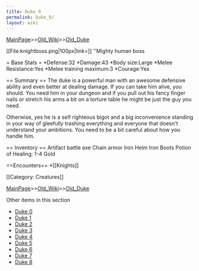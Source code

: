 ```yaml
---
title: Duke 9
permalink: Duke_9/
layout: wiki
---
```


[MainPage](/keeperrl_wiki/ "wikilink")>>[Old_Wiki](/keeperrl_wiki/Old_Wiki "wikilink")>>[Old_Duke](/keeperrl_wiki/Old_Duke "wikilink")

[[File:knightboss.png|100px|link=]] ''Mighty human boss

= Base Stats =
*Defense:32
*Damage:43
*Body size:Large
*Melee Resistance:Yes
*Melee training maximum:3
*Courage:Yes

== Summary ==
The duke is a powerful man with an awesome defensive ability and even better at dealing damage. If you can take him alive, you should. You need him in your dungeon and if you pull out his fancy finger nails or stretch his arms a bit on a torture table he might be just the guy you need.

Otherwise, yes he is a self righteous bigot and a big inconvenience standing in your way of gleefully trashing everything and everyone that doesn't understand your ambitions. You need to be a bit careful about how you handle him.

== Inventory ==
 Artifact battle axe
 Chain armor
 Iron Helm
 Iron Boots
 Potion of Healing: 1-4
 Gold

==Encounters==
*[[Knights]]

[[Category: Creatures]]

[MainPage](/keeperrl_wiki/ "wikilink")>>[Old_Wiki](/keeperrl_wiki/Old_Wiki "wikilink")>>[Old_Duke](/keeperrl_wiki/Old_Duke "wikilink")

Other items in this section
-    [Duke 0](/keeperrl_wiki/Duke_0 "wikilink")
-    [Duke 1](/keeperrl_wiki/Duke_1 "wikilink")
-    [Duke 2](/keeperrl_wiki/Duke_2 "wikilink")
-    [Duke 3](/keeperrl_wiki/Duke_3 "wikilink")
-    [Duke 4](/keeperrl_wiki/Duke_4 "wikilink")
-    [Duke 5](/keeperrl_wiki/Duke_5 "wikilink")
-    [Duke 6](/keeperrl_wiki/Duke_6 "wikilink")
-    [Duke 7](/keeperrl_wiki/Duke_7 "wikilink")
-    [Duke 8](/keeperrl_wiki/Duke_8 "wikilink")
